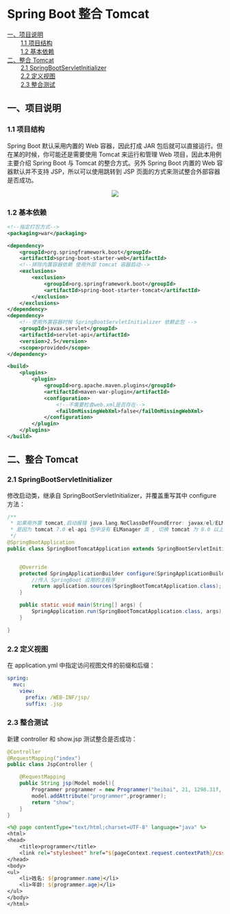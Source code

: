 # Spring Boot 整合 Tomcat

<nav>
<a href="#一项目说明">一、项目说明</a><br/>
&nbsp;&nbsp;&nbsp;&nbsp;&nbsp;&nbsp;&nbsp;&nbsp;<a href="#11-项目结构">1.1 项目结构</a><br/>
&nbsp;&nbsp;&nbsp;&nbsp;&nbsp;&nbsp;&nbsp;&nbsp;<a href="#12-基本依赖">1.2 基本依赖</a><br/>
<a href="#二整合-Tomcat">二、整合 Tomcat</a><br/>
&nbsp;&nbsp;&nbsp;&nbsp;&nbsp;&nbsp;&nbsp;&nbsp;<a href="#21-SpringBootServletInitializer">2.1 SpringBootServletInitializer</a><br/>
&nbsp;&nbsp;&nbsp;&nbsp;&nbsp;&nbsp;&nbsp;&nbsp;<a href="#22-定义视图">2.2 定义视图</a><br/>
&nbsp;&nbsp;&nbsp;&nbsp;&nbsp;&nbsp;&nbsp;&nbsp;<a href="#23-整合测试">2.3 整合测试</a><br/>
</nav>

## 一、项目说明

### 1.1 项目结构

Spring Boot 默认采用内置的 Web 容器，因此打成 JAR 包后就可以直接运行。但在某的时候，你可能还是需要使用 Tomcat 来运行和管理 Web 项目，因此本用例主要介绍 Spring Boot 与 Tomcat 的整合方式。另外 Spring Boot 内置的 Web 容器默认并不支持 JSP，所以可以使用跳转到 JSP 页面的方式来测试整合外部容器是否成功。

<div align="center"> <img src="https://gitee.com/heibaiying/spring-samples-for-all/raw/master/pictures/spring-boot-tomcat.png"/> </div>

### 1.2 基本依赖

```xml
<!--指定打包方式--> 
<packaging>war</packaging>

<dependency>
    <groupId>org.springframework.boot</groupId>
    <artifactId>spring-boot-starter-web</artifactId>
    <!--排除内置容器依赖 使用外部 tomcat 容器启动-->
    <exclusions>
        <exclusion>
            <groupId>org.springframework.boot</groupId>
            <artifactId>spring-boot-starter-tomcat</artifactId>
        </exclusion>
    </exclusions>
</dependency>
<dependency>
    <!--使用外置容器时候 SpringBootServletInitializer 依赖此包 -->
    <groupId>javax.servlet</groupId>
    <artifactId>servlet-api</artifactId>
    <version>2.5</version>
    <scope>provided</scope>
</dependency>

<build>
    <plugins>
        <plugin>
            <groupId>org.apache.maven.plugins</groupId>
            <artifactId>maven-war-plugin</artifactId>
            <configuration>
                <!--不需要检查web.xml是否存在-->
                <failOnMissingWebXml>false</failOnMissingWebXml>
            </configuration>
        </plugin>
    </plugins>
</build>
```

## 二、整合 Tomcat

### 2.1 SpringBootServletInitializer

修改启动类，继承自 SpringBootServletInitializer，并覆盖重写其中 configure 方法：

```java
/**
 * 如果用外置 tomcat,启动报错 java.lang.NoClassDefFoundError: javax/el/ELManager
 * 是因为 tomcat 7.0 el-api 包中没有 ELManager 类 , 切换 tomcat 为 8.0 以上版本即可
 */
@SpringBootApplication
public class SpringBootTomcatApplication extends SpringBootServletInitializer {


    @Override
    protected SpringApplicationBuilder configure(SpringApplicationBuilder application) {
        //传入 SpringBoot 应用的主程序
        return application.sources(SpringBootTomcatApplication.class);
    }

    public static void main(String[] args) {
        SpringApplication.run(SpringBootTomcatApplication.class, args);
    }

}
```

### 2.2 定义视图

在 application.yml 中指定访问视图文件的前缀和后缀：

```yml
spring:
  mvc:
    view:
      prefix: /WEB-INF/jsp/
      suffix: .jsp
```

### 2.3 整合测试

新建 controller 和 show.jsp 测试整合是否成功：

```java
@Controller
@RequestMapping("index")
public class JspController {

    @RequestMapping
    public String jsp(Model model){
        Programmer programmer = new Programmer("heibai", 21, 1298.31f, LocalDate.now());
        model.addAttribute("programmer",programmer);
        return "show";
    }
}
```

```jsp
<%@ page contentType="text/html;charset=UTF-8" language="java" %>
<html>
<head>
    <title>programmer</title>
    <link rel="stylesheet" href="${pageContext.request.contextPath}/css/show.css">
</head>
<body>
<ul>
    <li>姓名: ${programmer.name}</li>
    <li>年龄: ${programmer.age}</li>
</ul>
</body>
</html>
```


